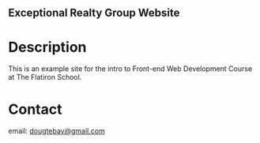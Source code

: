 Exceptional Realty Group Website
----

# Description

This is an example site for the intro to Front-end Web Development Course at The Flatiron School.

# Contact

email: dougtebay@gmail.com